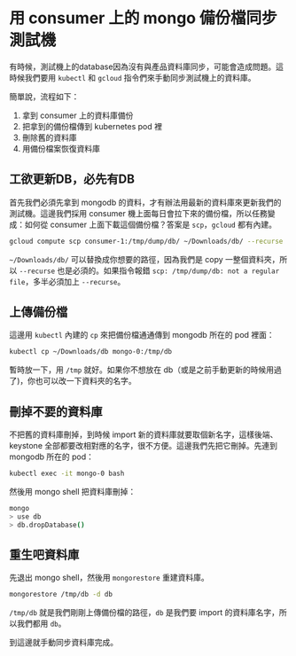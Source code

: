 # 用 consumer 上的 mongo 備份檔同步測試機

有時候，測試機上的database因為沒有與產品資料庫同步，可能會造成問題。這時候我們要用 `kubectl` 和 `gcloud` 指令們來手動同步測試機上的資料庫。

簡單說，流程如下：
1. 拿到 consumer 上的資料庫備份
2. 把拿到的備份檔傳到 kubernetes pod 裡
3. 刪除舊的資料庫
4. 用備份檔案恢復資料庫

## 工欲更新DB，必先有DB

首先我們必須先拿到 mongodb 的資料，才有辦法用最新的資料庫來更新我們的測試機。這邊我們採用 consumer 機上面每日會拉下來的備份檔，所以任務變成：如何從 consumer 上面下載這個備份檔？答案是 `scp`，`gcloud` 都有內建。

```bash
gcloud compute scp consumer-1:/tmp/dump/db/ ~/Downloads/db/ --recurse
```

`~/Downloads/db/` 可以替換成你想要的路徑，因為我們是 copy 一整個資料夾，所以 `--recurse` 也是必須的。如果指令報錯 `scp: /tmp/dump/db: not a regular file`，多半必須加上 `--recurse`。

## 上傳備份檔

這邊用 `kubectl` 內建的 `cp` 來把備份檔通通傳到 mongodb 所在的 pod 裡面：

```bash
kubectl cp ~/Downloads/db mongo-0:/tmp/db
```

暫時放一下，用 `/tmp` 就好。如果你不想放在 db（或是之前手動更新的時候用過了)，你也可以改一下資料夾的名字。

## 刪掉不要的資料庫

不把舊的資料庫刪掉，到時候 import 新的資料庫就要取個新名字，這樣後端、keystone 全部都要改相對應的名字，很不方便。這邊我們先把它刪掉。先連到 mongodb 所在的 pod：

```bash
kubectl exec -it mongo-0 bash
```

然後用 mongo shell 把資料庫刪掉：

```bash
mongo
> use db
> db.dropDatabase()
```

## 重生吧資料庫

先退出 mongo shell，然後用 `mongorestore` 重建資料庫。

```bash
mongorestore /tmp/db -d db
```

`/tmp/db` 就是我們剛剛上傳備份檔的路徑，`db` 是我們要 import 的資料庫名字，所以我們都用 `db`。

到這邊就手動同步資料庫完成。
